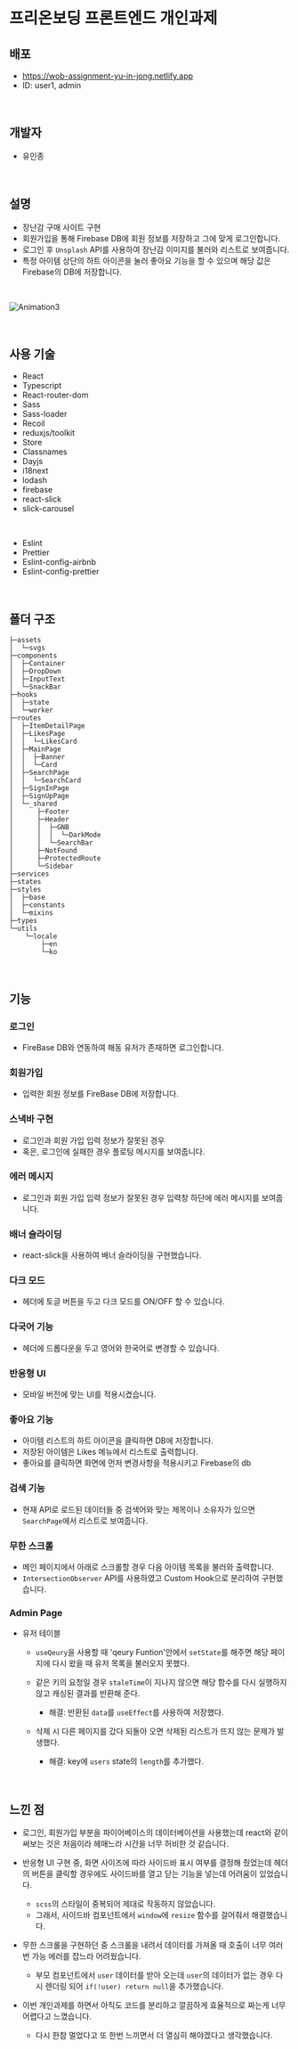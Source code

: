 # 프리온보딩 프론트엔드 개인과제
## 배포
- https://wob-assignment-yu-in-jong.netlify.app
- ID: user1, admin
<br>

## 개발자 
- 유인종
<br>

## 설명
- 장난감 구매 사이트 구현
- 회원가입을 통해 Firebase DB에 회원 정보를 저장하고 그에 맞게 로그인합니다.
- 로그인 후 `Unsplash` API를 사용하여 장난감 이미지를 불러와 리스트로 보여줍니다.
- 특정 아이템 상단의 하트 아이콘을 눌러 좋아요 기능을 할 수 있으며 해당 값은 Firebase의 DB에 저장합니다.

<br>

![Animation3](https://user-images.githubusercontent.com/45654988/172039569-797604df-af1c-466e-a1df-7e41475a4ffd.gif)


<br>

## 사용 기술
- React
- Typescript
- React-router-dom
- Sass
- Sass-loader
- Recoil
- reduxjs/toolkit
- Store
- Classnames
- Dayjs
- i18next
- lodash
- firebase
- react-slick
- slick-carousel
<br>

- Eslint
- Prettier
- Eslint-config-airbnb
- Eslint-config-prettier
<br>


## 폴더 구조
```
├─assets
│  └─svgs
├─components
│  ├─Container
│  ├─DropDown
│  ├─InputText
│  └─SnackBar
├─hooks
│  ├─state
│  └─worker
├─routes
│  ├─ItemDetailPage
│  ├─LikesPage
│  │  └─LikesCard
│  ├─MainPage
│  │  ├─Banner
│  │  └─Card
│  ├─SearchPage
│  │  └─SearchCard
│  ├─SignInPage
│  ├─SignUpPage
│  └─_shared
│      ├─Footer
│      ├─Header
│      │  ├─GNB
│      │  │  └─DarkMode
│      │  └─SearchBar
│      ├─NotFound
│      ├─ProtectedRoute
│      └─Sidebar
├─services
├─states
├─styles
│  ├─base
│  ├─constants
│  └─mixins
├─types
└─utils
    └─locale
        ├─en
        └─ko
```
<br>

## 기능
### 로그인
  - FireBase DB와 연동하여 해동 유저가 존재하면 로그인합니다.
  
### 회원가입
  - 입력한 회원 정보를 FireBase DB에 저장합니다.

### 스낵바 구현
  - 로그인과 회원 가입 입력 정보가 잘못된 경우
  - 혹은, 로그인에 실패한 경우 플로팅 메시지를 보여줍니다.

### 에러 메시지
  - 로그인과 회원 가입 입력 정보가 잘못된 경우 입력창 하단에 에러 메시지를 보여줍니다.

### 배너 슬라이딩
  - react-slick을 사용하여 배너 슬라이딩을 구현했습니다.

### 다크 모드
  - 헤더에 토글 버튼을 두고 다크 모드를 ON/OFF 할 수 있습니다.
  
### 다국어 기능
  - 헤더에 드롭다운을 두고 영어와 한국어로 변경할 수 있습니다.
  
### 반응형 UI
  - 모바일 버전에 맞는 UI를 적용시켰습니다.

  
### 좋아요 기능
  - 아이템 리스트의 하트 아이콘을 클릭하면 DB에 저장합니다.
  - 저장된 아이템은 Likes 메뉴에서 리스트로 출력합니다.
  - 좋아요를 클릭하면 화면에 먼저 변경사항을 적용시키고 Firebase의 db

### 검색 기능
  - 현재 API로 로드된 데이터들 중 검색어와 맞는 제목이나 소유자가 있으면 `SearchPage`에서 리스트로 보여줍니다.

### 무한 스크롤
  - 메인 페이지에서 아래로 스크롤할 경우 다음 아이템 목록을 불러와 출력합니다.
  - `IntersectionObserver` API를 사용하였고 Custom Hook으로 분리하여 구현했습니다.

### Admin Page
- 유저 테이블
  - `useQeury`을 사용할 때 'qeury Funtion'안에서 `setState`를 해주면 해당 페이지에 다시 왔을 때 유저 목록을 불러오지 못했다.
  - 같은 키의 요청일 경우 `staleTime`이 지나지 않으면 해당 함수를 다시 실행하지 않고 캐싱된 결과를 반환해 준다.
    - 해결: 반환된 `data`를 `useEffect`를 사용하여 저장했다.

  - 삭제 시 다른 페이지를 갔다 되돌아 오면 삭제된 리스트가 뜨지 않는 문제가 발생했다.
    - 해결: key에 `users` state의 `length`를 추가했다.

<br>

## 느낀 점
- 로그인, 회원가입 부분을 파이어베이스의 데이터베이션을 사용했는데 react와 같이 써보는 것은 처음이라 헤매느라 시간을 너무 허비한 것 같습니다.

- 반응형 UI 구현 중, 화면 사이즈에 따라 사이드바 표시 여부를 결정해 줬었는데 헤더의 버튼을 클릭할 경우에도 사이드바를 열고 닫는 기능을 넣는데 어려움이 있었습니다.
  - `scss`의 스타일이 중복되어 제대로 작동하지 않았습니다.
  - 그래서, 사이드바 컴포넌트에서 `window`에 `resize` 함수를 걸어줘서 해결했습니다.

- 무한 스크롤을 구현하던 중 스크롤을 내려서 데이터를 가져올 때 호출이 너무 여러 번 가능 에러를 잡느라 어려웠습니다.
  - 부모 컴포넌트에서 `user` 데이터를 받아 오는데 `user`의 데이터가 없는 경우 다시 렌더링 되어 `if(!user) return null`을 추가했습니다. 

- 이번 개인과제를 하면서 아직도 코드를 분리하고 깔끔하게 효율적으로 짜는게 너무 어렵다고 느꼈습니다.
  - 다시 한참 멀었다고 또 한번 느끼면서 더 열심히 해야겠다고 생각했습니다.
  
